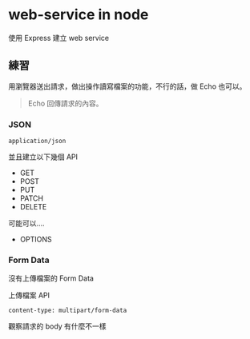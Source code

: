 # web-service in node

使用 Express 建立 web service

## 練習

用瀏覽器送出請求，做出操作讀寫檔案的功能，不行的話，做 Echo 也可以。

> Echo 回傳請求的內容。


### JSON

`application/json` 

並且建立以下幾個 API

- GET
- POST
- PUT
- PATCH
- DELETE

可能可以....

- OPTIONS

### Form Data

沒有上傳檔案的 Form Data

上傳檔案 API

`content-type: multipart/form-data` 

觀察請求的 body 有什麼不一樣

